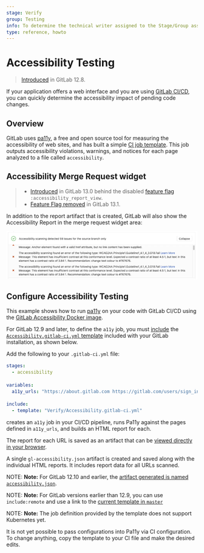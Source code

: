 ```yaml
---
stage: Verify
group: Testing
info: To determine the technical writer assigned to the Stage/Group associated with this page, see https://about.gitlab.com/handbook/engineering/ux/technical-writing/#designated-technical-writers
type: reference, howto
---
```


# Accessibility Testing

> [Introduced](https://gitlab.com/gitlab-org/gitlab/-/merge_requests/25144) in GitLab 12.8.

If your application offers a web interface and you are using
[GitLab CI/CD](../../../ci/README.md), you can quickly determine the accessibility
impact of pending code changes.

## Overview

GitLab uses [pa11y](https://pa11y.org/), a free and open source tool for
measuring the accessibility of web sites, and has built a simple
[CI job template](https://gitlab.com/gitlab-org/gitlab/blob/master/lib/gitlab/ci/templates/Verify/Accessibility.gitlab-ci.yml).
This job outputs accessibility violations, warnings, and notices for each page
analyzed to a file called `accessibility`.

## Accessibility Merge Request widget

> - [Introduced](https://gitlab.com/gitlab-org/gitlab/-/issues/39425) in GitLab 13.0 behind the disabled [feature flag](../../../administration/feature_flags.md) `:accessibility_report_view`.
> - [Feature Flag removed](https://gitlab.com/gitlab-org/gitlab/-/issues/217372) in GitLab 13.1.

In addition to the report artifact that is created, GitLab will also show the
Accessibility Report in the merge request widget area:

![Accessibility Merge Request Widget](img/accessibility_mr_widget_v13_0.png)

## Configure Accessibility Testing

This example shows how to run [pa11y](https://pa11y.org/)
on your code with GitLab CI/CD using the [GitLab Accessibility Docker image](https://gitlab.com/gitlab-org/ci-cd/accessibility).

For GitLab 12.9 and later, to define the `a11y` job, you must
[include](../../../ci/yaml/README.md#includetemplate) the
[`Accessibility.gitlab-ci.yml` template](https://gitlab.com/gitlab-org/gitlab/blob/master/lib/gitlab/ci/templates/Verify/Accessibility.gitlab-ci.yml)
included with your GitLab installation, as shown below.

Add the following to your `.gitlab-ci.yml` file:

```yaml
stages:
  - accessibility

variables:
  a11y_urls: "https://about.gitlab.com https://gitlab.com/users/sign_in"

include:
  - template: "Verify/Accessibility.gitlab-ci.yml"
```

creates an `a11y` job in your CI/CD pipeline, runs
Pa11y against the pages defined in `a11y_urls`, and builds an HTML report for each.

The report for each URL is saved as an artifact that can be [viewed directly in your browser](../../../ci/pipelines/job_artifacts.md#browsing-artifacts).

A single `gl-accessibility.json` artifact is created and saved along with the individual HTML reports.
It includes report data for all URLs scanned.

NOTE: **Note:**
For GitLab 12.10 and earlier, the [artifact generated is named `accessibility.json`](https://gitlab.com/gitlab-org/ci-cd/accessibility/-/merge_requests/9).

NOTE: **Note:**
For GitLab versions earlier than 12.9, you can use `include:remote` and use a
link to the [current template in `master`](https://gitlab.com/gitlab-org/gitlab/-/raw/master/lib/gitlab/ci/templates/Verify/Accessibility.gitlab-ci.yml)

NOTE: **Note:**
The job definition provided by the template does not support Kubernetes yet.

It is not yet possible to pass configurations into Pa11y via CI configuration. To change anything,
copy the template to your CI file and make the desired edits.
